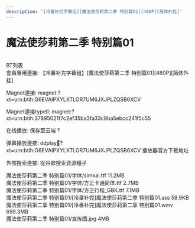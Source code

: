 ```yaml
---
description: '[冷番补完字幕组][魔法使莎莉第二季 特别篇01][480P][简体外挂]'
---
```


# 魔法使莎莉第二季 特别篇01



<figure><img src="http://lain.bgm.tv/pic/cover/l/cb/99/90874_kvZSV.jpg" alt=""><figcaption></figcaption></figure>

BT列表\
會員專用連接: 【冷番补完字幕组】\[魔法使莎莉第二季 特别篇01]\[480P]\[简体外挂]

Magnet連接: magnet:?xt=urn:btih:G6EVAIPXYLXTLOR7UM6JXJPLZQSB6XCV

Magnet連接typeII: magnet:?xt=urn:btih:37895021f7c2ef35ba3fa33c9ba5ebcc241f5c55

在线播放: 保存至云端 ?

彈幕播放連接: ddplay:magnet:?xt=urn:btih:G6EVAIPXYLXTLOR7UM6JXJPLZQSB6XCV 播放器官方下載地址

外部搜索連接: 從谷歌搜索資源種子

魔法使莎莉第二季 特别篇01/字体/simkai.ttf 11.2MB\
魔法使莎莉第二季 特别篇01/字体/方正卡通简体.ttf 2.7MB\
魔法使莎莉第二季 特别篇01/字体/方正行楷\_GBK.ttf 7.1MB\
魔法使莎莉第二季 特别篇01/\[冷番补完]魔法使莎莉第二季 特别篇01.ass 59.9KB\
魔法使莎莉第二季 特别篇01/\[冷番补完]魔法使莎莉第二季 特别篇01.wmv 699.3MB\
魔法使莎莉第二季 特别篇01/宣传图.jpg 4MB
